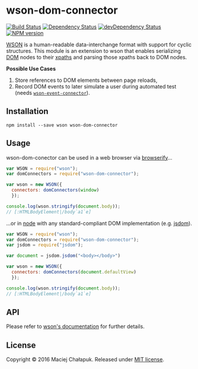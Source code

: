 [travis-url]: http://travis-ci.org/webfront-toolkit/wson-dom-connector
[travis-image]: https://api.travis-ci.org/webfront-toolkit/wson-dom-connector.svg

[david-url]: https://david-dm.org/webfront-toolkit/wson-dom-connector
[david-image]: https://david-dm.org/webfront-toolkit/wson-dom-connector.svg

[david-url-dev]: https://david-dm.org/webfront-toolkit/wson-dom-connector#info=devDependencies
[david-image-dev]: https://david-dm.org/webfront-toolkit/wson-dom-connector/dev-status.svg

[npm-url]: https://npmjs.org/package/wson-dom-connector
[npm-image]: https://badge.fury.io/js/wson-dom-connector.svg

# wson-dom-connector

[![Build Status][travis-image]][travis-url]
[![Dependency Status][david-image]][david-url]
[![devDependency Status][david-image-dev]][david-url-dev]
[![NPM version][npm-image]][npm-url]

[WSON][wson] is a human-readable data-interchange format with support for cyclic
structures. This module is an extension to wson that enables serializing
[DOM][dom] nodes to their [xpaths][xpath] and parsing those xpaths back to DOM
nodes.

[wson]: https://github.com/tapirdata/wson
[dom]: https://developer.mozilla.org/en-US/docs/Web/API/Document_Object_Model
[xpath]: https://www.w3.org/TR/xpath/

**Possible Use Cases**

 1. Store references to DOM elements between page reloads,
 2. Record DOM events to later simulate a user during automated test
    (needs [`wson-event-connector`][wson-event-connector]).

[wson-event-connector]: https://github.com/webfront-toolkit/wson-event-connector

## Installation

```shell
npm install --save wson wson-dom-connector
```

## Usage

wson-dom-conector can be used in a web browser via [browserify][browserify]...

[browserify]: https://github.com/substack/node-browserify

```javascript
var WSON = require("wson");
var domConnectors = require("wson-dom-connector");

var wson = new WSON({
  connectors: domConnectors(window)
  });

console.log(wson.stringify(document.body));
// [:HTMLBodyElement|/body`a1`e]
```

...or in [node][node] with any standard-compliant DOM implementation
(e.g. [jsdom][jsdom]).

[node]: https://nodejs.org/en/
[jsdom]: https://github.com/tmpvar/jsdom

```javascript
var WSON = require("wson");
var domConnectors = require("wson-dom-connector");
var jsdom = require("jsdom");

var document = jsdom.jsdom("<body></body>")

var wson = new WSON({
  connectors: domConnectors(document.defaultView)
  });

console.log(wson.stringify(document.body));
// [:HTMLBodyElement|/body`a1`e]
```

## API
Please refer to [wson's documentation][wson] for further details.

## License

Copyright &copy; 2016 Maciej Chałapuk.
Released under [MIT license](LICENSE).
